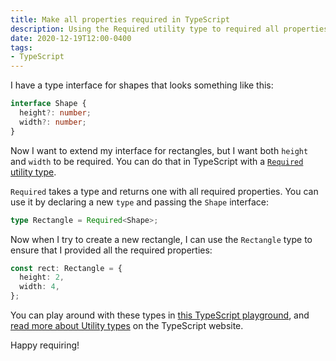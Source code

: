 ```yaml
---
title: Make all properties required in TypeScript
description: Using the Required utility type to required all properties of a type
date: 2020-12-19T12:00-0400
tags:
- TypeScript
---
```


I have a type interface for shapes that looks something like this:

```ts
interface Shape {
  height?: number;
  width?: number;
}
```

Now I want to extend my interface for rectangles, but I want both `height` and `width` to be required. You can do that in TypeScript with a [`Required` utility type](https://www.typescriptlang.org/docs/handbook/utility-types.html#requiredtype).

`Required` takes a type and returns one with all required properties. You can use it by declaring a new `type` and passing the `Shape` interface:

```ts
type Rectangle = Required<Shape>;
```

Now when I try to create a new rectangle, I can use the `Rectangle` type to ensure that I provided all the required properties:

```ts
const rect: Rectangle = {
  height: 2,
  width: 4,
};
```

You can play around with these types in [this TypeScript playground](https://www.typescriptlang.org/play?#code/JYOwLgpgTgZghgYwgAgMoAs4AcUG8BQyRy6EwA5umAPwBcyIArgLYBG0A3IcQO7AAmYdHQYt2ULgF98+MAE8cyAEoQEYOCHIAbFAF5lEAI6NgUCPwA8GbBAB8MhAHsQAZzDIza+irUbte5AJiEjJKMHoAFgAabiI+QXR6AA58SSA), and [read more about Utility types](https://www.typescriptlang.org/docs/handbook/utility-types.html) on the TypeScript website.

Happy requiring!

